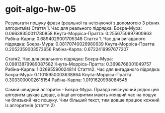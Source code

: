 # goit-algo-hw-05
Результати пошуку фрази (реальної та неіснуючої з допомогою 3 різних алгоритмів)
Стаття 1. Час для реального підрядка:
Боєра-Мура: 0.06638350011780858
Кнута-Морріса-Пратта: 0.2556750997900963
Рабіна-Карпа: 0.6894029001705348
Стаття 1. Час для вигаданого підрядка:
Боєра-Мура: 0.08170740026980639
Кнута-Морріса-Пратта: 0.2052359003573656
Рабіна-Карпа: 0.6722419997677207

Статя2. Час для реального підрядка:
Боєра-Мура: 0.09813879989087582
Кнута-Морріса-Пратта: 0.3698768001049757
Рабіна-Карпа: 1.02695590024814
Стаття2. Час для вигаданого підрядка:
Боєра-Мура: 0.11015950003638864
Кнута-Морріса-Пратта: 0.3033000002615154
Рабіна-Карпа: 1.0191620998084545

Самий швидкий алгоритм - Боєра-Мура. Правда неіснуючий рядок цей алгоритм шукає довше, а інші алгоритми мають менший час на пошук чи близький час пошуку. 
Чим більший текст, тим довше працює кожний із алгоритмів (стаття 2)
